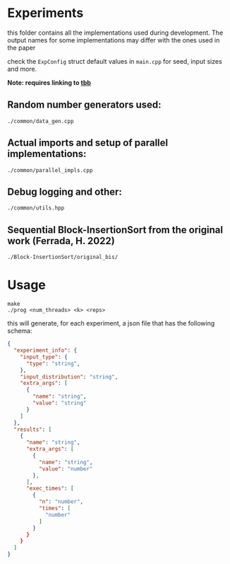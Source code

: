 # Experiments

this folder contains all the implementations used during development. The output names for some implementations may differ with the ones used in the paper

check the `ExpConfig` struct default values in `main.cpp` for seed, input sizes and more.

**Note: requires linking to [tbb](https://github.com/oneapi-src/oneTBB)**

## Random number generators used:

`./common/data_gen.cpp`

## Actual imports and setup of parallel implementations:

`./common/parallel_impls.cpp`

## Debug logging and other:

`./common/utils.hpp`

## Sequential Block-InsertionSort from the original work (Ferrada, H. 2022)

`./Block-InsertionSort/original_bis/`

# Usage

```shell
make
./prog <num_threads> <k> <reps>
```

this will generate, for each experiment, a json file that has the following schema:

```json
{
  "experiment_info": {
    "input_type": {
      "type": "string",
    },
    "input_distribution": "string",
    "extra_args": [
      {
        "name": "string",
        "value": "string"
      }
    ]
  },
  "results": [
    {
      "name": "string",
      "extra_args": [
        {
          "name": "string",
          "value": "number"
        },
      ],
      "exec_times": [
        {
          "n": "number",
          "times": [
            "number"
          ]
        }
      }
    }
  ]
}
```


